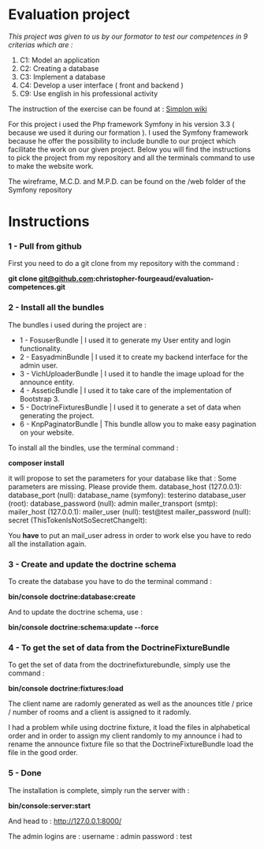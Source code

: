 
#  Evaluation project
*This project was given to us by our formator to test our competences in 9 criterias which are :* 

1. C1: Model an application
2. C2: Creating a database
3. C3: Implement a database
4. C4: Develop a user interface ( front and backend )
5. C9: Use english in his professional activity

The instruction of the exercise can be found at : [Simplon wiki](https://github.com/SimplonCarcasonne/Wiki/wiki/Semaine-32-Evaluation)

For this project i used the Php framework Symfony in his version 3.3 ( because we used it during our formation ). I used the Symfony framework because he offer the possibility to include bundle to our project which facilitate the work on our given project.
Below you will find the instructions to pick the project from my repository and all the terminals command to use to make the website work.

The wireframe, M.C.D. and M.P.D. can be found on the /web folder of the Symfony repository

# Instructions

### **1 - Pull from github**

First you need to do a git clone from my repository with the command : 

**git clone git@github.com:christopher-fourgeaud/evaluation-competences.git**

### **2 - Install all the bundles**

The bundles i used during the project are :
- 1 - FosuserBundle | I used it to generate my User entity and login functionality.
- 2 - EasyadminBundle | I used it to create my backend interface for the admin user.
- 3 - VichUploaderBundle | I used it to handle the image upload for the announce entity.
- 4 - AsseticBundle | I used it to take care of the implementation of Bootstrap 3.
- 5 - DoctrineFixturesBundle | I used it to generate a set of data when generating the project.
- 6 - KnpPaginatorBundle | This bundle allow you to make easy pagination on your website.

To install all the bindles, use the terminal command :

**composer install**

it will propose to set the parameters  for your database like that :
Some parameters are missing. Please provide them.
database_host (127.0.0.1): 
database_port (null): 
database_name (symfony): testerino
database_user (root): 
database_password (null): admin
mailer_transport (smtp): 
mailer_host (127.0.0.1): 
mailer_user (null): test@test
mailer_password (null): 
secret (ThisTokenIsNotSoSecretChangeIt): 

You **have** to put an mail_user adress in order to work else you have to redo all the installation again.

### **3 - Create and update the doctrine schema**

To create the database you have to do the terminal command :

**bin/console doctrine:database:create**

And to update the doctrine schema, use : 

**bin/console doctrine:schema:update --force**

### **4 - To get the set of data from the DoctrineFixtureBundle** 

To get the set of data from the doctrinefixturebundle, simply use the command : 

**bin/console doctrine:fixtures:load**

The client name are radomly generated as well as the anounces title / price / number of rooms and a client is assigned to it radomly.

I had a problem while using doctrine fixture, it load the files in alphabetical order and in order to assign my client randomly to my announce i had to rename the announce fixture file so that the DoctrineFixtureBundle load the file in the good order.


### **5 - Done**

The installation is complete, simply run the server with : 

**bin/console:server:start**

And head to : http://127.0.0.1:8000/

The admin logins are : 
username : admin
password : test